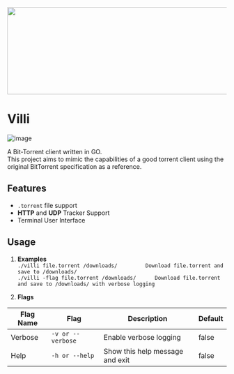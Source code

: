 <div align="center">
  <img src="https://user-images.githubusercontent.com/23309033/211167294-bfb97561-89aa-4182-8ce8-3e75f6d0ff2a.svg" width="800" height="200" />
 </div>
 
# Villi
![image](https://user-images.githubusercontent.com/23309033/211168707-5657ebe8-2254-4f98-95ac-3f51be5f76b4.png)

A Bit-Torrent client written in GO.  
This project aims to mimic the capabilities of a good torrent client using the original BitTorrent specification as a reference.

## Features
- `.torrent` file support
- **HTTP** and **UDP** Tracker Support
- Terminal User Interface

## Usage
1. **Examples**  
  `./villi file.torrent /downloads/         Download file.torrent and save to /downloads/`  
  `./villi -flag file.torrent /downloads/      Download file.torrent and save to /downloads/ with verbose logging`

2. **Flags**

| __Flag Name__ | __Flag__ | __Description__ | __Default__ |
|-------------|------------|------------|------------|
| Verbose | `-v or --verbose` | Enable verbose logging | false |
| Help | `-h or --help` | Show this help message and exit | false |
